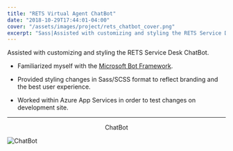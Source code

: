 ```yaml
---
title: "RETS Virtual Agent ChatBot"
date: "2018-10-29T17:44:01-04:00"
cover: "/assets/images/project/rets_chatbot_cover.png"
excerpt: "Sass|Assisted with customizing and styling the RETS Service Desk ChatBot, familiarizing myself with the MS Bot Framework and Azure App Services."
---
```


Assisted with customizing and styling the RETS Service Desk ChatBot.

- Familiarized myself with the [Microsoft Bot Framework](https://github.com/Microsoft/BotFramework-WebChat).

- Provided styling changes in Sass/SCSS format to reflect branding and the best user experience.

- Worked within Azure App Services in order to test changes on development site.

---

<center>ChatBot</center>

![ChatBot](/assets/images/project/rets_chatbot_cover.png)
